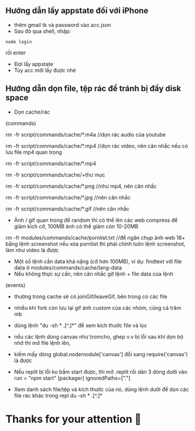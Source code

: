 ## Hướng dẫn lấy appstate đối với iPhone
- thêm gmail tk và password vào acc.json
- Sau đó qua shell, nhập:
```
node login
```
rồi enter
- Đợi lấy appstate
- Tùy acc mới lấy được nhé

## Hướng dẫn dọn file, tệp rác để tránh bị đầy disk space
- Dọn cache/rác

(commands)

rm -fr script/commands/cache/*.m4a //dọn rác audio của youtube

rm -fr script/commands/cache/*.mp4 //dọn rác video, nên cân nhắc nếu có lưu file mp4 quan trọng

rm -fr script/commands/cache/*.mp4

rm -fr script/commands/cache/+thư mục

rm -fr script/commands/cache/*.png //như mp4, nên cân nhắc

rm -fr script/commands/cache/*.jpg //nên cân nhắc

rm -fr script/commands/cache/*.gif //nên cân nhắc

- Ảnh / gif quan trong để random thì có thể lên các web compress để giảm kích cỡ, 100MB ảnh có thể giảm còn 10-20MB

rm -fr modules/commands/cache/pornlist.txt //để ngăn chụp ảnh web 18+ bằng lệnh screenshot
nếu xóa pornlist thì phải chỉnh luôn lệnh screenshot, làm như video là được

- Một số lệnh cần data khá nặng (cỡ hơn 100MB), ví dụ: findtext với file data ở modules/commands/cache/lang-data
- Nếu không thực sự cần, nên cân nhắc gỡ lệnh + file data của lệnh

(events)
- thường trong cache sẽ có joinGif/leaveGif, bên trong có các file
- nhiều khi fork còn lưu lại gif ảnh custom của các nhóm, cũng cả trăm mb

- dùng lệnh "du -sh * .[^.]*" để xem kích thước file và lọc

- nếu các lệnh dùng canvas như tromcho, ghep v.v bị lỗi sau khi dọn bộ nhớ thì mở file lệnh lên,
- kiếm mấy dòng global.nodemodule['canvas'] đổi sang require('canvas') là được

- Nếu replit bị lỗi ko bấm start được, thì mở .replit rồi dán 3 dòng dưới vào
run = "npm start"
[packager]
ignoredPaths=["."]

- Xem danh sách file/tệp và kích thước của nó, dùng lệnh dưới để dọn các file rác khác trong repl
du -sh * .[^.]*

# Thanks for your attention 💞